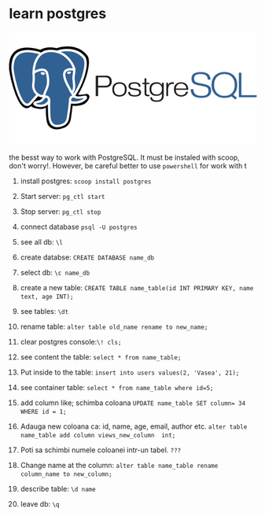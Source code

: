 # learn postgres
![JavaScript](img/postgres.png)

the besst way to work with PostgreSQL. It must be instaled with scoop, don't worry!. However, be careful better to use `powershell` for work with t

1. install postgres: `scoop install postgres`

2. Start server: `pg_ctl start`

3. Stop server: `pg_ctl stop`

3. connect database `psql -U postgres`

4. see all db: `\l`

5. create databse: `CREATE DATABASE name_db`

6. select db: `\c name_db`

7. create a new table:
`CREATE TABLE name_table(id INT PRIMARY KEY, name text, age INT);`

8. see tables: `\dt`

9. rename table: `alter table old_name rename to new_name;`

10. clear postgres console:`\! cls;`

11. see content the table: `select * from name_table;`

12. Put inside to the table: 
`insert into users values(2, 'Vasea', 21);`

13. see container table:
`select * from name_table where id=5;`

15. add column like; schimba coloana
`UPDATE name_table SET column= 34 WHERE id = 1;`

16. Adauga new coloana ca: id, name, age, email, author etc.
`alter table name_table add column views_new_column  int; `

17. Poti sa schimbi numele coloanei intr-un tabel.
`???`

18. Change name at the column:
`alter table name_table rename column_name to new_column;`

18. describe table: `\d name`
19. leave db: `\q`